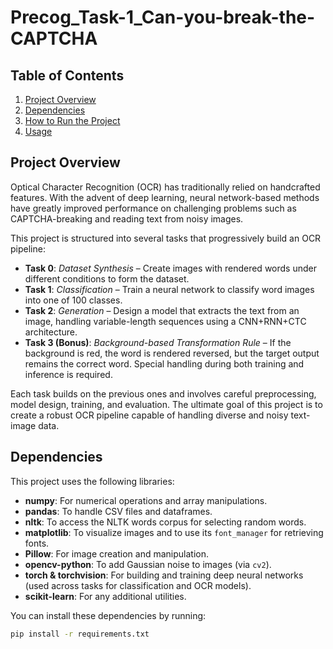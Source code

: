 # Precog_Task-1_Can-you-break-the-CAPTCHA

## Table of Contents
1. [Project Overview](#project-overview)
3. [Dependencies](#dependencies)
5. [How to Run the Project](#how-to-run-the-project)
6. [Usage](#usage)

## Project Overview

Optical Character Recognition (OCR) has traditionally relied on handcrafted features. With the advent of deep learning, neural network-based methods have greatly improved performance on challenging problems such as CAPTCHA-breaking and reading text from noisy images. 

This project is structured into several tasks that progressively build an OCR pipeline:

- **Task 0**: *Dataset Synthesis* – Create images with rendered words under different conditions to form the dataset.
- **Task 1**: *Classification* – Train a neural network to classify word images into one of 100 classes.
- **Task 2**: *Generation* – Design a model that extracts the text from an image, handling variable-length sequences using a CNN+RNN+CTC architecture.
- **Task 3 (Bonus)**: *Background-based Transformation Rule* – If the background is red, the word is rendered reversed, but the target output remains the correct word. Special handling during both training and inference is required.

Each task builds on the previous ones and involves careful preprocessing, model design, training, and evaluation. The ultimate goal of this project is to create a robust OCR pipeline capable of handling diverse and noisy text-image data.

## Dependencies

This project uses the following libraries:

- **numpy**: For numerical operations and array manipulations.
- **pandas**: To handle CSV files and dataframes.
- **nltk**: To access the NLTK words corpus for selecting random words.
- **matplotlib**: To visualize images and to use its `font_manager` for retrieving fonts.
- **Pillow**: For image creation and manipulation.
- **opencv-python**: To add Gaussian noise to images (via `cv2`).
- **torch & torchvision**: For building and training deep neural networks (used across tasks for classification and OCR models).
- **scikit-learn**: For any additional utilities.

You can install these dependencies by running:

```bash
pip install -r requirements.txt



